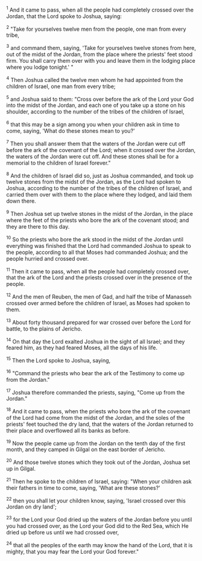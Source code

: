<sup>1</sup> 
And it came to pass, when all the people had completely crossed over the Jordan, that the Lord spoke to Joshua, saying: 

<sup>2</sup> 
"Take for yourselves twelve men from the people, one man from every tribe, 

<sup>3</sup> 
and command them, saying, 'Take for yourselves twelve stones from here, out of the midst of the Jordan, from the place where the priests' feet stood firm. You shall carry them over with you and leave them in the lodging place where you lodge tonight.' " 

<sup>4</sup> 
Then Joshua called the twelve men whom he had appointed from the children of Israel, one man from every tribe; 

<sup>5</sup> 
and Joshua said to them: "Cross over before the ark of the Lord your God into the midst of the Jordan, and each one of you take up a stone on his shoulder, according to the number of the tribes of the children of Israel, 

<sup>6</sup> 
that this may be a sign among you when your children ask in time to come, saying, 'What do these stones mean to you?' 

<sup>7</sup> 
Then you shall answer them that the waters of the Jordan were cut off before the ark of the covenant of the Lord; when it crossed over the Jordan, the waters of the Jordan were cut off. And these stones shall be for a memorial to the children of Israel forever." 

<sup>8</sup> 
And the children of Israel did so, just as Joshua commanded, and took up twelve stones from the midst of the Jordan, as the Lord had spoken to Joshua, according to the number of the tribes of the children of Israel, and carried them over with them to the place where they lodged, and laid them down there. 

<sup>9</sup> 
Then Joshua set up twelve stones in the midst of the Jordan, in the place where the feet of the priests who bore the ark of the covenant stood; and they are there to this day. 

<sup>10</sup> 
So the priests who bore the ark stood in the midst of the Jordan until everything was finished that the Lord had commanded Joshua to speak to the people, according to all that Moses had commanded Joshua; and the people hurried and crossed over. 

<sup>11</sup> 
Then it came to pass, when all the people had completely crossed over, that the ark of the Lord and the priests crossed over in the presence of the people. 

<sup>12</sup> 
And the men of Reuben, the men of Gad, and half the tribe of Manasseh crossed over armed before the children of Israel, as Moses had spoken to them. 

<sup>13</sup> 
About forty thousand prepared for war crossed over before the Lord for battle, to the plains of Jericho. 

<sup>14</sup> 
On that day the Lord exalted Joshua in the sight of all Israel; and they feared him, as they had feared Moses, all the days of his life. 

<sup>15</sup> 
Then the Lord spoke to Joshua, saying, 

<sup>16</sup> 
"Command the priests who bear the ark of the Testimony to come up from the Jordan." 

<sup>17</sup> 
Joshua therefore commanded the priests, saying, "Come up from the Jordan." 

<sup>18</sup> 
And it came to pass, when the priests who bore the ark of the covenant of the Lord had come from the midst of the Jordan, and the soles of the priests' feet touched the dry land, that the waters of the Jordan returned to their place and overflowed all its banks as before. 

<sup>19</sup> 
Now the people came up from the Jordan on the tenth day of the first month, and they camped in Gilgal on the east border of Jericho. 

<sup>20</sup> 
And those twelve stones which they took out of the Jordan, Joshua set up in Gilgal. 

<sup>21</sup> 
Then he spoke to the children of Israel, saying: "When your children ask their fathers in time to come, saying, 'What are these stones?' 

<sup>22</sup> 
then you shall let your children know, saying, 'Israel crossed over this Jordan on dry land'; 

<sup>23</sup> 
for the Lord your God dried up the waters of the Jordan before you until you had crossed over, as the Lord your God did to the Red Sea, which He dried up before us until we had crossed over, 

<sup>24</sup> 
that all the peoples of the earth may know the hand of the Lord, that it is mighty, that you may fear the Lord your God forever."